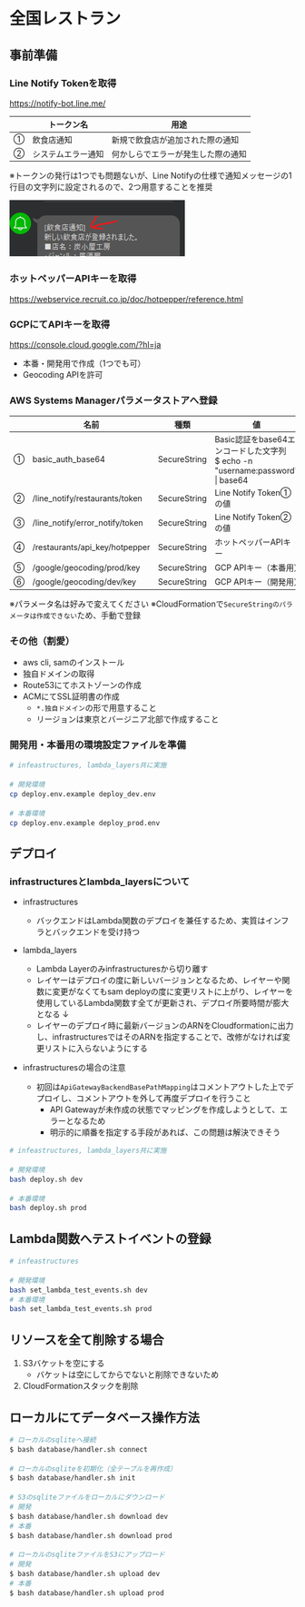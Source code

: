 # 全国レストラン

## 事前準備

### Line Notify Tokenを取得

https://notify-bot.line.me/

|   | トークン名 | 用途 |
| - | --------- | ---- |
| ① | 飲食店通知 | 新規で飲食店が追加された際の通知 |
| ② | システムエラー通知 | 何かしらでエラーが発生した際の通知 |

※トークンの発行は1つでも問題ないが、Line Notifyの仕様で通知メッセージの1行目の文字列に設定されるので、2つ用意することを推奨

![line_notify_token.png](README_images/line_notify_token.png)

### ホットペッパーAPIキーを取得

https://webservice.recruit.co.jp/doc/hotpepper/reference.html

### GCPにてAPIキーを取得

https://console.cloud.google.com/?hl=ja

- 本番・開発用で作成（1つでも可）
- Geocoding APIを許可

### AWS Systems Managerパラメータストアへ登録

|   | 名前 | 種類 | 値 |
| - |---- | --- | -- |
| ① | basic_auth_base64 | SecureString | Basic認証をbase64エンコードした文字列<br>$ echo -n "username:password" \| base64 |
| ② | /line_notify/restaurants/token | SecureString | Line Notify Token①の値 |
| ③ | /line_notify/error_notify/token | SecureString | Line Notify Token②の値 |
| ④ | /restaurants/api_key/hotpepper | SecureString | ホットペッパーAPIキー |
| ⑤ | /google/geocoding/prod/key | SecureString | GCP APIキー（本番用） |
| ⑥ | /google/geocoding/dev/key | SecureString | GCP APIキー（開発用） |

※パラメータ名は好みで変えてください
※CloudFormationで`SecureStringのパラメータは作成できない`ため、手動で登録

### その他（割愛）
- aws cli, samのインストール
- 独自ドメインの取得
- Route53にてホストゾーンの作成
- ACMにてSSL証明書の作成
  - `*.独自ドメイン`の形で用意すること
  - リージョンは東京とバージニア北部で作成すること

### 開発用・本番用の環境設定ファイルを準備
```sh
# infeastructures, lambda_layers共に実施

# 開発環境
cp deploy.env.example deploy_dev.env

# 本番環境
cp deploy.env.example deploy_prod.env
```

## デプロイ

### infrastructuresとlambda_layersについて

- infrastructures
    - バックエンドはLambda関数のデプロイを兼任するため、実質はインフラとバックエンドを受け持つ

- lambda_layers
    - Lambda Layerのみinfrastructuresから切り離す
    - レイヤーはデプロイの度に新しいバージョンとなるため、レイヤーや関数に変更がなくてもsam deployの度に変更リストに上がり、レイヤーを使用しているLambda関数す全てが更新され、デプロイ所要時間が膨大となる
    ↓
    - レイヤーのデプロイ時に最新バージョンのARNをCloudformationに出力し、infrastructuresではそのARNを指定することで、改修がなければ変更リストに入らないようにする

- infrastructuresの場合の注意
    - 初回は`ApiGatewayBackendBasePathMapping`はコメントアウトした上でデプロイし、コメントアウトを外して再度デプロイを行うこと
        - API Gatewayが未作成の状態でマッピングを作成しようとして、エラーとなるため
        - 明示的に順番を指定する手段があれば、この問題は解決できそう

```sh
# infeastructures, lambda_layers共に実施

# 開発環境
bash deploy.sh dev

# 本番環境
bash deploy.sh prod
```

## Lambda関数へテストイベントの登録
```sh
# infeastructures

# 開発環境
bash set_lambda_test_events.sh dev
# 本番環境
bash set_lambda_test_events.sh prod
```

## リソースを全て削除する場合
1. S3バケットを空にする
    - バケットは空にしてからでないと削除できないため
2. CloudFormationスタックを削除

## ローカルにてデータベース操作方法
```sh
# ローカルのsqliteへ接続
$ bash database/handler.sh connect

# ローカルのsqliteを初期化（全テーブルを再作成）
$ bash database/handler.sh init

# S3のsqliteファイルをローカルにダウンロード
# 開発
$ bash database/handler.sh download dev
# 本番
$ bash database/handler.sh download prod

# ローカルのsqliteファイルをS3にアップロード
# 開発
$ bash database/handler.sh upload dev
# 本番
$ bash database/handler.sh upload prod
```